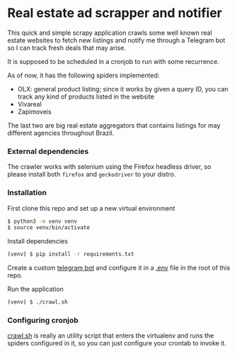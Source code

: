 # Real estate ad scrapper and notifier

This quick and simple scrapy application crawls some well known real estate websites to fetch new listings and notify me through a Telegram bot so I can track fresh deals that may arise.

It is supposed to be scheduled in a cronjob to run with some recurrence.

As of now, it has the following spiders implemented:

- OLX: general product listing; since it works by given a query ID, you can track any kind of products listed in the website
- Vivareal
- Zapimoveis

The last two are big real estate aggregators that contains listings for may different agencies throughout Brazil.

### External dependencies

The crawler works with selenium using the Firefox headless driver, so please install both `firefox` and `geckodriver` to your distro.

### Installation

First clone this repo and set up a new virtual environment

```bash
$ python3 -m venv venv
$ source venv/bin/activate
```

Install dependencies

```bash
(venv) $ pip install -r requirements.txt
```

Create a custom [telegram bot](https://core.telegram.org/bots) and configure it in a [.env](/.env.example) file in the root of this repo.

Run the application

```bash
(venv) $ ./crawl.sh
```

### Configuring cronjob

[crawl.sh](/crawl.sh) is really an utility script that enters the virtualenv and runs the spiders configured in it, so you can just configure your crontab to invoke it.